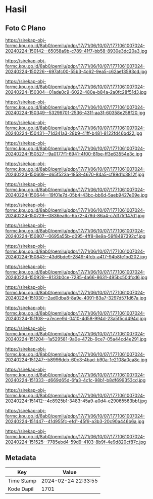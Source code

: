 # Hasil

## Foto C Plano

https://sirekap-obj-formc.kpu.go.id/8ab0/pemilu/pdpr/17/71/06/10/07/1771061007024-20240224-150142--65058a9b-c789-41f7-bb58-8930e3dc20a3.jpg

https://sirekap-obj-formc.kpu.go.id/8ab0/pemilu/pdpr/17/71/06/10/07/1771061007024-20240224-150226--697afc00-55b3-4c62-9ea5-c62ae13593cd.jpg

https://sirekap-obj-formc.kpu.go.id/8ab0/pemilu/pdpr/17/71/06/10/07/1771061007024-20240224-150304--01ade0c9-6022-480e-b84a-2a0fc28f51d3.jpg

https://sirekap-obj-formc.kpu.go.id/8ab0/pemilu/pdpr/17/71/06/10/07/1771061007024-20240224-150349--53299701-2536-431f-aa3f-60358e258f20.jpg

https://sirekap-obj-formc.kpu.go.id/8ab0/pemilu/pdpr/17/71/06/10/07/1771061007024-20240224-150431--71d341a3-28b9-41ff-b481-8122fd46bd22.jpg

https://sirekap-obj-formc.kpu.go.id/8ab0/pemilu/pdpr/17/71/06/10/07/1771061007024-20240224-150527--9a0177f1-6941-4f00-81be-ff3e63554e3c.jpg

https://sirekap-obj-formc.kpu.go.id/8ab0/pemilu/pdpr/17/71/06/10/07/1771061007024-20240224-150609--d65f523a-1858-4670-84a5-cf89d1c3812f.jpg

https://sirekap-obj-formc.kpu.go.id/8ab0/pemilu/pdpr/17/71/06/10/07/1771061007024-20240224-150644--19f01e7d-05b4-43bc-bb6d-5aeb9427e09e.jpg

https://sirekap-obj-formc.kpu.go.id/8ab0/pemilu/pdpr/17/71/06/10/07/1771061007024-20240224-150729--0836ea6c-6b72-479d-86a4-c7df75ff47d1.jpg

https://sirekap-obj-formc.kpu.go.id/8ab0/pemilu/pdpr/17/71/06/10/07/1771061007024-20240224-150807--0695a55b-d095-4ff8-8e9a-59f8497392cf.jpg

https://sirekap-obj-formc.kpu.go.id/8ab0/pemilu/pdpr/17/71/06/10/07/1771061007024-20240224-150843--43d6bde9-2849-4fcb-a417-94b8fe1bd202.jpg

https://sirekap-obj-formc.kpu.go.id/8ab0/pemilu/pdpr/17/71/06/10/07/1771061007024-20240224-150929--8133b0ce-7285-4a66-8631-495bc50dfcd6.jpg

https://sirekap-obj-formc.kpu.go.id/8ab0/pemilu/pdpr/17/71/06/10/07/1771061007024-20240224-151030--2ad0dba8-8a9e-4091-83a7-3297d571d67a.jpg

https://sirekap-obj-formc.kpu.go.id/8ab0/pemilu/pdpr/17/71/06/10/07/1771061007024-20240224-151108--a7ecee9d-0410-4d58-994d-23a5f5cd494d.jpg

https://sirekap-obj-formc.kpu.go.id/8ab0/pemilu/pdpr/17/71/06/10/07/1771061007024-20240224-151204--1a529581-9a0e-472b-9ce7-05a44cd4e291.jpg

https://sirekap-obj-formc.kpu.go.id/8ab0/pemilu/pdpr/17/71/06/10/07/1771061007024-20240224-151247--b8996dcb-60c3-4bad-b90a-1e2108a0ca8c.jpg

https://sirekap-obj-formc.kpu.go.id/8ab0/pemilu/pdpr/17/71/06/10/07/1771061007024-20240224-151333--d669d65d-6fa3-4c1c-98b1-b8df699353cd.jpg

https://sirekap-obj-formc.kpu.go.id/8ab0/pemilu/pdpr/17/71/06/10/07/1771061007024-20240224-151412--4c8925b1-3483-45a9-a0d4-e29065563bbf.jpg

https://sirekap-obj-formc.kpu.go.id/8ab0/pemilu/pdpr/17/71/06/10/07/1771061007024-20240224-151447--41d955fc-efd1-45f9-a3b3-20c90a446b6a.jpg

https://sirekap-obj-formc.kpu.go.id/8ab0/pemilu/pdpr/17/71/06/10/07/1771061007024-20240224-151525--7785ebd4-59d9-4103-8b9f-4e9d820cf87c.jpg


## Metadata

| Key        | Value               |
| ---------- | ------------------- |
| Time Stamp | 2024-02-24 22:33:55 |
| Kode Dapil | 1701                |



